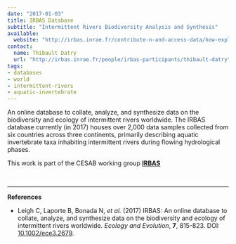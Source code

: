 ```yaml
---
date: "2017-01-03"
title: IRBAS Database
subtitle: "Intermittent Rivers Biodiversity Analysis and Synthesis"
available:
  website: "http://irbas.inrae.fr/contribute-n-and-access-data/how-explore-irbas-database"
contact:
  name: Thibault Datry
  url: "http://irbas.inrae.fr/people/irbas-participants/thibault-datry"
tags:
- databases
- world
- intermittent-rivers
- aquatic-invertebrate
---
```


An online database to collate, analyze, and synthesize data on the biodiversity and ecology of intermittent rivers worldwide. The IRBAS database currently (in 2017) houses over 2,000 data samples collected from six countries across three continents, primarily describing aquatic invertebrate taxa inhabiting intermittent rivers during flowing hydrological phases.

This work is part of the CESAB working group [**IRBAS**](https://www.fondationbiodiversite.fr/en/the-frb-in-action/programs-and-projects/le-cesab/irbas/)

<!--more-->

<br />
<hr />

**References**

- Leigh C, Laporte B, Bonada N, _et al._ (2017) IRBAS: An online database to collate, analyze, and synthesize data on the biodiversity and ecology of intermittent rivers worldwide. _Ecology and Evolution_, **7**, 815-823. DOI: [10.1002/ece3.2679](https://doi.org/10.1002/ece3.2679).
